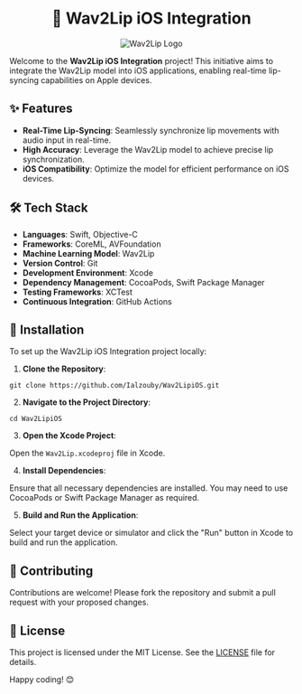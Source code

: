 <h1 align="center">🎤 Wav2Lip iOS Integration</h1>

<p align="center">
  <img src="https://media.giphy.com/media/3o7aD2saalBwwftBIY/giphy.gif" alt="Wav2Lip Logo">
</p>

<p>Welcome to the <strong>Wav2Lip iOS Integration</strong> project! This initiative aims to integrate the Wav2Lip model into iOS applications, enabling real-time lip-syncing capabilities on Apple devices.</p>

<h2>✨ Features</h2>

<ul>
  <li><strong>Real-Time Lip-Syncing</strong>: Seamlessly synchronize lip movements with audio input in real-time.</li>
  <li><strong>High Accuracy</strong>: Leverage the Wav2Lip model to achieve precise lip synchronization.</li>
  <li><strong>iOS Compatibility</strong>: Optimize the model for efficient performance on iOS devices.</li>
</ul>

<h2>🛠️ Tech Stack</h2>

<ul>
  <li><strong>Languages</strong>: Swift, Objective-C</li>
  <li><strong>Frameworks</strong>: CoreML, AVFoundation</li>
  <li><strong>Machine Learning Model</strong>: Wav2Lip</li>
  <li><strong>Version Control</strong>: Git</li>
  <li><strong>Development Environment</strong>: Xcode</li>
  <li><strong>Dependency Management</strong>: CocoaPods, Swift Package Manager</li>
  <li><strong>Testing Frameworks</strong>: XCTest</li>
  <li><strong>Continuous Integration</strong>: GitHub Actions</li>
</ul>

<h2>🚀 Installation</h2>

<p>To set up the Wav2Lip iOS Integration project locally:</p>

<ol>
  <li><strong>Clone the Repository</strong>:</li>
</ol>

<pre><code>git clone https://github.com/Ialzouby/Wav2LipiOS.git
</code></pre>

<ol start="2">
  <li><strong>Navigate to the Project Directory</strong>:</li>
</ol>

<pre><code>cd Wav2LipiOS
</code></pre>

<ol start="3">
  <li><strong>Open the Xcode Project</strong>:</li>
</ol>

<p>Open the <code>Wav2Lip.xcodeproj</code> file in Xcode.</p>

<ol start="4">
  <li><strong>Install Dependencies</strong>:</li>
</ol>

<p>Ensure that all necessary dependencies are installed. You may need to use CocoaPods or Swift Package Manager as required.</p>

<ol start="5">
  <li><strong>Build and Run the Application</strong>:</li>
</ol>

<p>Select your target device or simulator and click the "Run" button in Xcode to build and run the application.</p>

<h2>🤝 Contributing</h2>

<p>Contributions are welcome! Please fork the repository and submit a pull request with your proposed changes.</p>

<h2>📄 License</h2>

<p>This project is licensed under the MIT License. See the <a href="LICENSE">LICENSE</a> file for details.</p>

<p>Happy coding! 😊</p>
